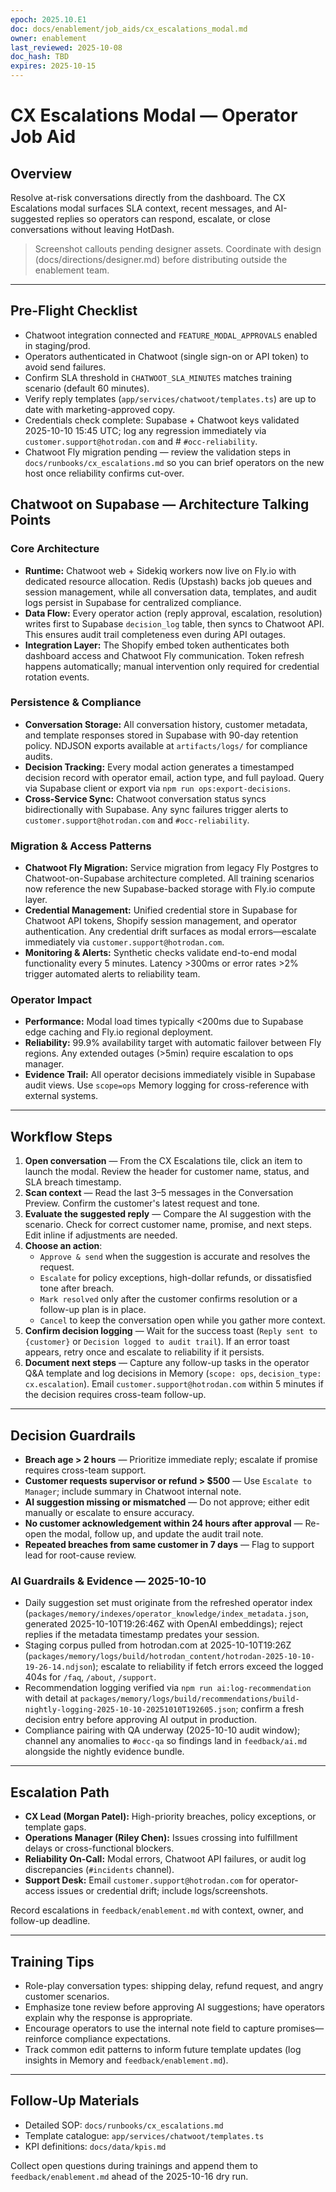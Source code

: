 ```yaml
---
epoch: 2025.10.E1
doc: docs/enablement/job_aids/cx_escalations_modal.md
owner: enablement
last_reviewed: 2025-10-08
doc_hash: TBD
expires: 2025-10-15
---
```

# CX Escalations Modal — Operator Job Aid

## Overview
Resolve at-risk conversations directly from the dashboard. The CX Escalations modal surfaces SLA context, recent messages, and AI-suggested replies so operators can respond, escalate, or close conversations without leaving HotDash.

> Screenshot callouts pending designer assets. Coordinate with design (docs/directions/designer.md) before distributing outside the enablement team.

---

## Pre-Flight Checklist
- Chatwoot integration connected and `FEATURE_MODAL_APPROVALS` enabled in staging/prod.
- Operators authenticated in Chatwoot (single sign-on or API token) to avoid send failures.
- Confirm SLA threshold in `CHATWOOT_SLA_MINUTES` matches training scenario (default 60 minutes).
- Verify reply templates (`app/services/chatwoot/templates.ts`) are up to date with marketing-approved copy.
- Credentials check complete: Supabase + Chatwoot keys validated 2025-10-10 15:45 UTC; log any regression immediately via `customer.support@hotrodan.com` and # `#occ-reliability`.
- Chatwoot Fly migration pending — review the validation steps in `docs/runbooks/cx_escalations.md` so you can brief operators on the new host once reliability confirms cut-over.

## Chatwoot on Supabase — Architecture Talking Points

### Core Architecture
- **Runtime:** Chatwoot web + Sidekiq workers now live on Fly.io with dedicated resource allocation. Redis (Upstash) backs job queues and session management, while all conversation data, templates, and audit logs persist in Supabase for centralized compliance.
- **Data Flow:** Every operator action (reply approval, escalation, resolution) writes first to Supabase `decision_log` table, then syncs to Chatwoot API. This ensures audit trail completeness even during API outages.
- **Integration Layer:** The Shopify embed token authenticates both dashboard access and Chatwoot Fly communication. Token refresh happens automatically; manual intervention only required for credential rotation events.

### Persistence & Compliance
- **Conversation Storage:** All conversation history, customer metadata, and template responses stored in Supabase with 90-day retention policy. NDJSON exports available at `artifacts/logs/` for compliance audits.
- **Decision Tracking:** Every modal action generates a timestamped decision record with operator email, action type, and full payload. Query via Supabase client or export via `npm run ops:export-decisions`.
- **Cross-Service Sync:** Chatwoot conversation status syncs bidirectionally with Supabase. Any sync failures trigger alerts to `customer.support@hotrodan.com` and `#occ-reliability`.

### Migration & Access Patterns
- **Chatwoot Fly Migration:** Service migration from legacy Fly Postgres to Chatwoot-on-Supabase architecture completed. All training scenarios now reference the new Supabase-backed storage with Fly.io compute layer.
- **Credential Management:** Unified credential store in Supabase for Chatwoot API tokens, Shopify session management, and operator authentication. Any credential drift surfaces as modal errors—escalate immediately via `customer.support@hotrodan.com`.
- **Monitoring & Alerts:** Synthetic checks validate end-to-end modal functionality every 5 minutes. Latency >300ms or error rates >2% trigger automated alerts to reliability team.

### Operator Impact
- **Performance:** Modal load times typically <200ms due to Supabase edge caching and Fly.io regional deployment.
- **Reliability:** 99.9% availability target with automatic failover between Fly regions. Any extended outages (>5min) require escalation to ops manager.
- **Evidence Trail:** All operator decisions immediately visible in Supabase audit views. Use `scope=ops` Memory logging for cross-reference with external systems.

---

## Workflow Steps
1. **Open conversation** — From the CX Escalations tile, click an item to launch the modal. Review the header for customer name, status, and SLA breach timestamp.
2. **Scan context** — Read the last 3–5 messages in the Conversation Preview. Confirm the customer's latest request and tone.
3. **Evaluate the suggested reply** — Compare the AI suggestion with the scenario. Check for correct customer name, promise, and next steps. Edit inline if adjustments are needed.
4. **Choose an action**:
   - `Approve & send` when the suggestion is accurate and resolves the request.
   - `Escalate` for policy exceptions, high-dollar refunds, or dissatisfied tone after breach.
   - `Mark resolved` only after the customer confirms resolution or a follow-up plan is in place.
   - `Cancel` to keep the conversation open while you gather more context.
5. **Confirm decision logging** — Wait for the success toast (`Reply sent to {customer}` or `Decision logged to audit trail`). If an error toast appears, retry once and escalate to reliability if it persists.
6. **Document next steps** — Capture any follow-up tasks in the operator Q&A template and log decisions in Memory (`scope: ops`, `decision_type: cx.escalation`). Email `customer.support@hotrodan.com` within 5 minutes if the decision requires cross-team follow-up.

---

## Decision Guardrails
- **Breach age > 2 hours** — Prioritize immediate reply; escalate if promise requires cross-team support.
- **Customer requests supervisor or refund > $500** — Use `Escalate to Manager`; include summary in Chatwoot internal note.
- **AI suggestion missing or mismatched** — Do not approve; either edit manually or escalate to ensure accuracy.
- **No customer acknowledgement within 24 hours after approval** — Re-open the modal, follow up, and update the audit trail note.
- **Repeated breaches from same customer in 7 days** — Flag to support lead for root-cause review.

### AI Guardrails & Evidence — 2025-10-10
- Daily suggestion set must originate from the refreshed operator index (`packages/memory/indexes/operator_knowledge/index_metadata.json`, generated 2025-10-10T19:26:46Z with OpenAI embeddings); reject replies if the metadata timestamp predates your session.
- Staging corpus pulled from hotrodan.com at 2025-10-10T19:26Z (`packages/memory/logs/build/hotrodan_content/hotrodan-2025-10-10-19-26-14.ndjson`); escalate to reliability if fetch errors exceed the logged 404s for `/faq`, `/about`, `/support`.
- Recommendation logging verified via `npm run ai:log-recommendation` with detail at `packages/memory/logs/build/recommendations/build-nightly-logging-2025-10-10-20251010T192605.json`; confirm a fresh decision entry before approving AI output in production.
- Compliance pairing with QA underway (2025-10-10 audit window); channel any anomalies to `#occ-qa` so findings land in `feedback/ai.md` alongside the nightly evidence bundle.

---

## Escalation Path
- **CX Lead (Morgan Patel):** High-priority breaches, policy exceptions, or template gaps.
- **Operations Manager (Riley Chen):** Issues crossing into fulfillment delays or cross-functional blockers.
- **Reliability On-Call:** Modal errors, Chatwoot API failures, or audit log discrepancies (`#incidents` channel).
- **Support Desk:** Email `customer.support@hotrodan.com` for operator-access issues or credential drift; include logs/screenshots.

Record escalations in `feedback/enablement.md` with context, owner, and follow-up deadline.

---

## Training Tips
- Role-play conversation types: shipping delay, refund request, and angry customer scenarios.
- Emphasize tone review before approving AI suggestions; have operators explain why the response is appropriate.
- Encourage operators to use the internal note field to capture promises—reinforce compliance expectations.
- Track common edit patterns to inform future template updates (log insights in Memory and `feedback/enablement.md`).

---

## Follow-Up Materials
- Detailed SOP: `docs/runbooks/cx_escalations.md`
- Template catalogue: `app/services/chatwoot/templates.ts`
- KPI definitions: `docs/data/kpis.md`

Collect open questions during trainings and append them to `feedback/enablement.md` ahead of the 2025-10-16 dry run.
